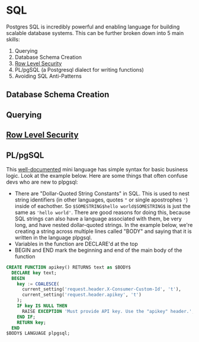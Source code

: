 # SQL

Postgres SQL is incredibly powerful and enabling language for building scalable database systems. This can
be further broken down into 5 main skills:

1. Querying
2. Database Schema Creation
3. [Row Level Security](../row-level-security/README.md)
4. PL/pgSQL (a Postgresql dialect for writing functions)
5. Avoiding SQL Anti-Patterns

## Database Schema Creation

## Querying

## [Row Level Security](../row-level-security/README.md)

## PL/pgSQL

This [well-documented](https://www.postgresql.org/docs/9.2/plpgsql-overview.html) mini language has simple
syntax for basic business logic. Look at the example below. Here are some things that often confuse devs
who are new to plpgsql:

* There are "Dollar-Quoted String Constants" in SQL. This is used to nest string identifiers (in other languages,
  quotes `"` or single apostrophes `'`) inside of eachother. So `$SOMESTRING$hello world$SOMESTRING$` is just the
  same as `'hello world'`. There are good reasons for doing this, because SQL strings can also have a language
  associated with them, be very long, and have nested dollar-quoted strings. In the example below, we're creating
  a string across multiple lines called "BODY" and saying that it is written in the language plpgsql.
* Variables in the function are DECLARE'd at the top
* BEGIN and END mark the beginning and end of the main body of the function

```sql
CREATE FUNCTION apikey() RETURNS text as $BODY$
  DECLARE key text;
  BEGIN
    key := COALESCE(
      current_setting('request.header.X-Consumer-Custom-Id', 't'),
      current_setting('request.header.apikey', 't')
    );
    IF key IS NULL THEN
      RAISE EXCEPTION 'Must provide API key. Use the "apikey" header.';
    END IF;
    RETURN key;
  END
$BODY$ LANGUAGE plpgsql;
```
